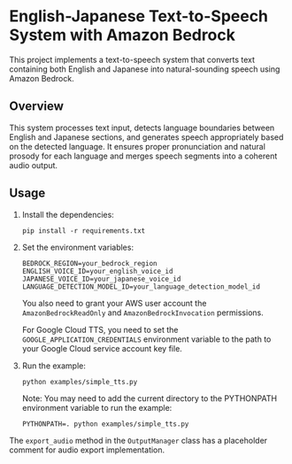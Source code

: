 # English-Japanese Text-to-Speech System with Amazon Bedrock

This project implements a text-to-speech system that converts text containing both English and Japanese into natural-sounding speech using Amazon Bedrock.

## Overview

This system processes text input, detects language boundaries between English and Japanese sections, and generates speech appropriately based on the detected language. It ensures proper pronunciation and natural prosody for each language and merges speech segments into a coherent audio output.

## Usage

1.  Install the dependencies:

    ```
    pip install -r requirements.txt
    ```

2.  Set the environment variables:

    ```
    BEDROCK_REGION=your_bedrock_region
    ENGLISH_VOICE_ID=your_english_voice_id
    JAPANESE_VOICE_ID=your_japanese_voice_id
    LANGUAGE_DETECTION_MODEL_ID=your_language_detection_model_id
    ```

    You also need to grant your AWS user account the `AmazonBedrockReadOnly` and `AmazonBedrockInvocation` permissions.

    For Google Cloud TTS, you need to set the `GOOGLE_APPLICATION_CREDENTIALS` environment variable to the path to your Google Cloud service account key file.

3.  Run the example:

    ```
    python examples/simple_tts.py
    ```

    Note: You may need to add the current directory to the PYTHONPATH environment variable to run the example:

    ```
    PYTHONPATH=. python examples/simple_tts.py
    ```

The `export_audio` method in the `OutputManager` class has a placeholder comment for audio export implementation.
